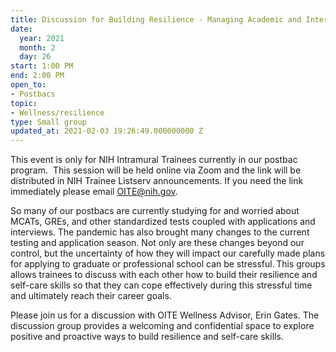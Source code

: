 ```yaml
---
title: Discussion for Building Resilience - Managing Academic and Interview Stressors
date:
  year: 2021
  month: 2
  day: 26
start: 1:00 PM
end: 2:00 PM
open_to:
- Postbacs
topic:
- Wellness/resilience
type: Small group
updated_at: 2021-02-03 19:26:49.000000000 Z
---
```

This event is only for NIH Intramural Trainees currently in our postbac
program.  This session will be held online via Zoom and the link will be
distributed in NIH Trainee Listserv announcements. If you need the link
immediately please email OITE@nih.gov. 

So many of our postbacs are currently studying for and worried about
MCATs, GREs, and other standardized tests coupled with applications and
interviews. The pandemic has also brought many changes to the current
testing and application season. Not only are these changes beyond our
control, but the uncertainty of how they will impact our carefully made
plans for applying to graduate or professional school can be
stressful. This groups allows trainees to discuss with each other how
to build their resilience and self-care skills so that they can
cope effectively during this stressful time and ultimately reach their
career goals.  

Please join us for a discussion with OITE Wellness Advisor, Erin Gates.
The discussion group provides a welcoming and confidential space to
explore positive and proactive ways to build resilience and self-care
skills.

